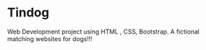 # Tindog
Web Development project using HTML , CSS, Bootstrap. A fictional matching websites for dogs!!! 
